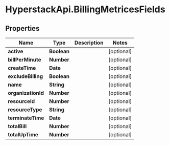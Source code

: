 # HyperstackApi.BillingMetricesFields

## Properties

Name | Type | Description | Notes
------------ | ------------- | ------------- | -------------
**active** | **Boolean** |  | [optional] 
**billPerMinute** | **Number** |  | [optional] 
**createTime** | **Date** |  | [optional] 
**excludeBilling** | **Boolean** |  | [optional] 
**name** | **String** |  | [optional] 
**organizationId** | **Number** |  | [optional] 
**resourceId** | **Number** |  | [optional] 
**resourceType** | **String** |  | [optional] 
**terminateTime** | **Date** |  | [optional] 
**totalBill** | **Number** |  | [optional] 
**totalUpTime** | **Number** |  | [optional] 


